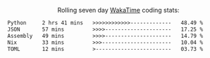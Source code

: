<p align="center">Rolling seven day <a href="https://wakatime.com/@syrkis"/>WakaTime</a> coding stats:</p>
<!--START_SECTION:waka-->

```txt
Python     2 hrs 41 mins   >>>>>>>>>>>>-------------   48.49 %
JSON       57 mins         >>>>---------------------   17.25 %
Assembly   49 mins         >>>>---------------------   14.79 %
Nix        33 mins         >>>----------------------   10.04 %
TOML       12 mins         >------------------------   03.73 %
```

<!--END_SECTION:waka-->
